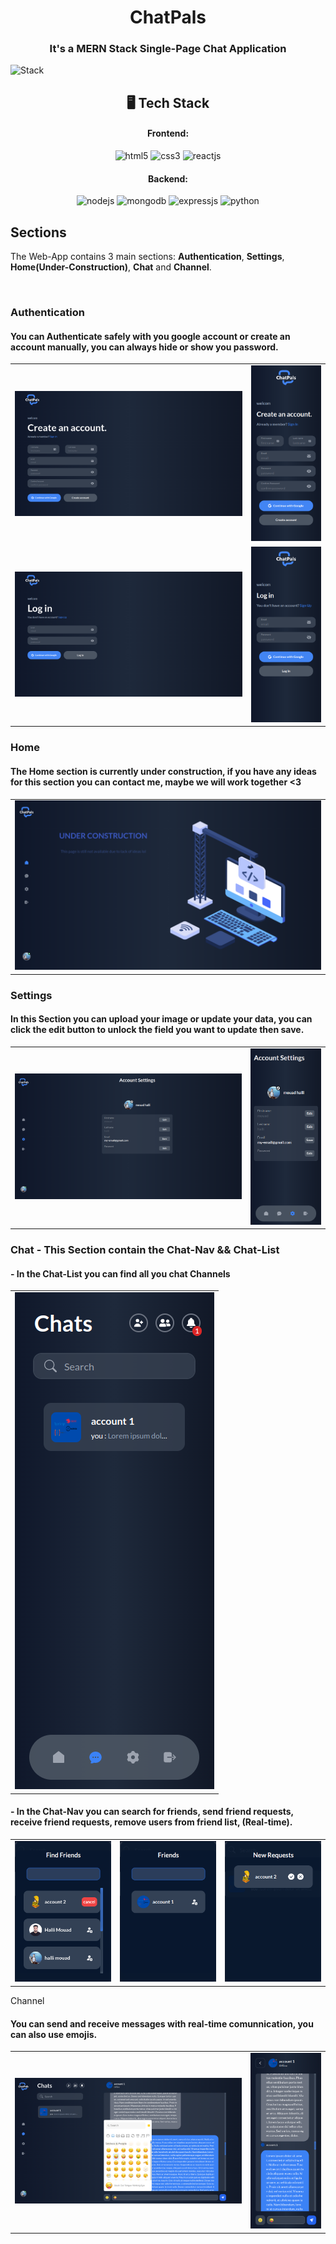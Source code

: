 <h1 align="center">ChatPals</h1>

<h3 align="center">It's a MERN Stack Single-Page Chat Application</h3>

![Stack](https://www.bigscal.com/wp-content/uploads/2022/09/Features-of-Mern-stack-development-services-You-Should-Know.png)

<h2 align="center">🖥️ Tech Stack</h2>

<h4 align="center">Frontend:</h4>

<p align="center">
  <img src="https://img.shields.io/badge/HTML5-E34F26?style=for-the-badge&logo=html5&logoColor=white" alt="html5" />
  <img src="https://img.shields.io/badge/tailwindcss-%2338B2AC.svg?style=for-the-badge&logo=tailwind-css&logoColor=white" alt="css3" />
  <img src="https://img.shields.io/badge/React-20232A?style=for-the-badge&logo=react&logoColor=61DAFB" alt="reactjs" />
</p>

<h4 align="center">Backend:</h4>

<p align="center">
  <img src="https://img.shields.io/badge/Node.js-339933?style=for-the-badge&logo=nodedotjs&logoColor=white" alt="nodejs" />
  <img src="https://img.shields.io/badge/MongoDB-4EA94B?style=for-the-badge&logo=mongodb&logoColor=white" alt="mongodb" />
  <img src="https://img.shields.io/badge/Express.js-000000?style=for-the-badge&logo=express&logoColor=white" alt="expressjs" />
  <img src="https://img.shields.io/badge/Socket.io-black?style=for-the-badge&logo=socket.io&badgeColor=010101" alt="python" />
</p>

## Sections
The Web-App contains 3 main sections: **Authentication**, **Settings**, **Home(Under-Construction)**, **Chat** and **Channel**.

<br />

### Authentication
#### You can Authenticate safely with you google account or create an account manually, you can always hide or show you password.
<table>
  <tr>
    <td><img src="readme-imgs/register-computer.png" alt="reagister-computer" /></td>
    <td align="center"><img src="readme-imgs/register-mobile.png" alt="reagister-mobile" /></td>
  </tr>
<!--   <tr>
    <td><img src="readme-imgs/register-tablet.png" alt="reagister-tablet" /></td>
    <td><img src="readme-imgs/login-tablet.png" alt="login-tablet" /></td>
  <tr/> -->
  <tr>
    <td><img src="readme-imgs/login-computer.png" alt="login-computer" /></td>
    <td align="center"><img src="readme-imgs/login-mobile.png" alt="login-mobile" /></td>
  </tr>
</table>

### Home
#### The Home section is currently under construction, if you have any ideas for this section you can contact me, maybe we will work together <3
<table>
  <tr>
    <td><img src="readme-imgs/home-computer.png" alt="Home" /></td>
  </tr>
</table>

### Settings
#### In this Section you can upload your image or update your data, you can click the edit button to unlock the field you want to update then save.
<table>
  <tr>
    <td><img src="readme-imgs/settings-computer.png" alt="settings-computer" /></td>
    <td><img src="readme-imgs/settings-mobile.png" alt="settings-mobile" /></td>
  </tr>
<!--   <tr>
    <td><img src="readme-imgs/settings-tablet.png" alt="settings-tablet" /></td>
  </tr> -->
</table>

### Chat - This Section contain the Chat-Nav && Chat-List

####  - In the Chat-List you can find all you chat Channels

<table>
  <tr>
    <td><img src="readme-imgs/chat-mobile.png" alt="chat-list" /></td>
  </tr>
</table>

####  - In the Chat-Nav you can search for friends, send friend requests, receive friend requests, remove users from friend list, (Real-time).

<table>
  <tr>
    <td><img src="readme-imgs/find-friends.png" alt="find-friends" /></td>
    <td><img src="readme-imgs/friends.png" alt="friends-list" /></td>
    <td><img src="readme-imgs/requests.png" alt="requests-list" /></td>
  </tr>
</table

### Channel
#### You can send and receive messages with real-time comunnication, you can also use emojis.
  
<table>
  <tr>
    <td><img src="readme-imgs/channel-computer.png" alt="channel-computer" /></td>
    <td><img src="readme-imgs/channel-mobile.png" alt="channel-mobile" /></td>
  </tr>
</table
  
